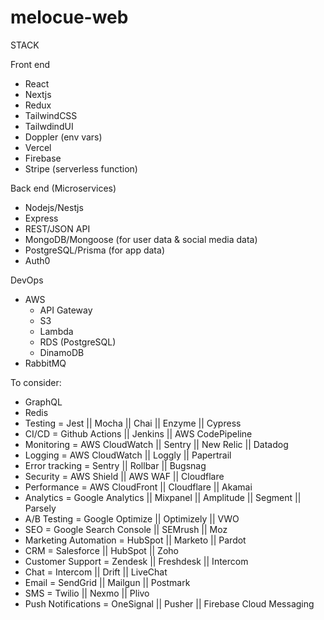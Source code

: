 
# melocue-web

STACK

Front end 
- React
- Nextjs
- Redux
- TailwindCSS
- TailwdindUI
- Doppler (env vars)
- Vercel
- Firebase
- Stripe (serverless function) 


Back end (Microservices)
- Nodejs/Nestjs
- Express
- REST/JSON API
- MongoDB/Mongoose (for user data & social media data)
- PostgreSQL/Prisma (for app data)
- Auth0


DevOps
- AWS 
  - API Gateway
  - S3
  - Lambda
  - RDS (PostgreSQL)
  - DinamoDB
- RabbitMQ

To consider:
  - GraphQL
  - Redis
  - Testing = Jest || Mocha || Chai || Enzyme || Cypress
  - CI/CD = Github Actions || Jenkins || AWS CodePipeline
  - Monitoring = AWS CloudWatch || Sentry || New Relic || Datadog
  - Logging = AWS CloudWatch || Loggly || Papertrail
  - Error tracking = Sentry || Rollbar || Bugsnag
  - Security = AWS Shield || AWS WAF || Cloudflare
  - Performance = AWS CloudFront || Cloudflare || Akamai
  - Analytics = Google Analytics || Mixpanel || Amplitude || Segment || Parsely
  - A/B Testing = Google Optimize || Optimizely || VWO
  - SEO = Google Search Console || SEMrush || Moz
  - Marketing Automation = HubSpot || Marketo || Pardot
  - CRM = Salesforce || HubSpot || Zoho
  - Customer Support = Zendesk || Freshdesk || Intercom
  - Chat = Intercom || Drift || LiveChat
  - Email = SendGrid || Mailgun || Postmark
  - SMS = Twilio || Nexmo || Plivo
  - Push Notifications = OneSignal || Pusher || Firebase Cloud Messaging  
